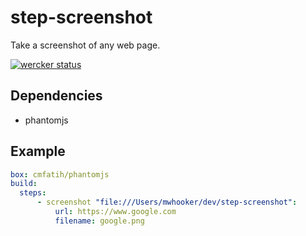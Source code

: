 # step-screenshot

Take a screenshot of any web page.

[![wercker status](https://app.wercker.com/status/d37a949330071d7817c95c29a8199996/m "wercker status")](https://app.wercker.com/project/bykey/d37a949330071d7817c95c29a8199996) 

## Dependencies

* phantomjs

## Example

```yaml
box: cmfatih/phantomjs
build:
  steps:
      - screenshot "file:///Users/mwhooker/dev/step-screenshot":
          url: https://www.google.com
          filename: google.png
```
